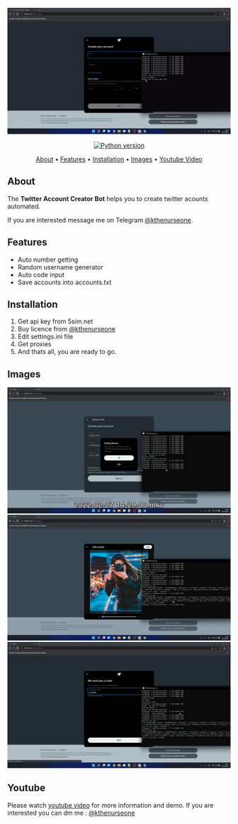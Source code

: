 <p align="center"><a href="https://youtu.be/JCKmnJp48DE" target="_blank"><img src="https://github.com/kthenurseone-dev/twitter_account_creator/blob/main/twitter_creator.gif?raw=true"></a></p>

<p align="center">
    <a href="https://www.python.org/downloads/release/python-380/"><img src="https://img.shields.io/badge/python-3.8-blue.svg?style=plastic" alt="Python version"></a>
</p>

<p align="center">
  <a href="#about">About</a>
  •
  <a href="#features">Features</a>
  •
  <a href="#installation">Installation</a>
  •
  <a href="#images">Images</a>
  •
  <a href="#youtube">Youtube Video</a>
</p>

## About
The **Twitter Account Creator Bot** helps you to create twitter acounts automated.

If you are interested message me on Telegram [@kthenurseone](https://t.me/kthenurseone). 

## Features
- Auto number getting
- Random username generator
- Auto code input
- Save accounts into accounts.txt


## Installation
1) Get api key from 5sim.net
2) Buy licence from [@kthenurseone](https://t.me/kthenurseone)
3) Edit settings.ini file
4) Get proxies
5) And thats all, you are ready to go.


## Images
![Telegram Message Bot](https://github.com/kthenurseone-dev/twitter_account_creator/blob/main/1.png?raw=true)
![Telegram Message Bot](https://github.com/kthenurseone-dev/twitter_account_creator/blob/main/2.png?raw=true)
![Telegram Message Bot](https://github.com/kthenurseone-dev/twitter_account_creator/blob/main/3.png?raw=true)



## Youtube
Please watch [youtube video](https://youtu.be/JCKmnJp48DE) for more information and demo. If you are interested you can dm me : [@kthenurseone](https://t.me/kthenurseone)
